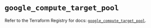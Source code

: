 # `google_compute_target_pool`

Refer to the Terraform Registry for docs: [`google_compute_target_pool`](https://registry.terraform.io/providers/hashicorp/google/6.49.3/docs/resources/compute_target_pool).
